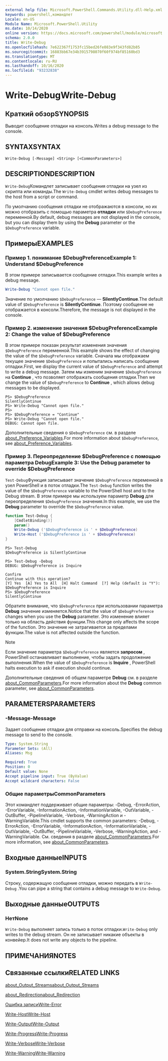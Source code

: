 ```yaml
---
external help file: Microsoft.PowerShell.Commands.Utility.dll-Help.xml
keywords: powershell,командлет
Locale: en-US
Module Name: Microsoft.PowerShell.Utility
ms.date: 10/14/2020
online version: https://docs.microsoft.com/powershell/module/microsoft.powershell.utility/write-debug?view=powershell-5.1&WT.mc_id=ps-gethelp
schema: 2.0.0
title: Write-Debug
ms.openlocfilehash: 7e622367f1753fc15bed26fe083e9f343fd82b85
ms.sourcegitcommit: 16883bb67e34b3915798070f60f974bf85160bd3
ms.translationtype: MT
ms.contentlocale: ru-RU
ms.lasthandoff: 10/16/2020
ms.locfileid: "93232838"
---
```

# <span data-ttu-id="0632f-103">Write-Debug</span><span class="sxs-lookup"><span data-stu-id="0632f-103">Write-Debug</span></span>

## <span data-ttu-id="0632f-104">Краткий обзор</span><span class="sxs-lookup"><span data-stu-id="0632f-104">SYNOPSIS</span></span>
<span data-ttu-id="0632f-105">Выводит сообщение отладки на консоль.</span><span class="sxs-lookup"><span data-stu-id="0632f-105">Writes a debug message to the console.</span></span>

## <span data-ttu-id="0632f-106">SYNTAX</span><span class="sxs-lookup"><span data-stu-id="0632f-106">SYNTAX</span></span>

```
Write-Debug [-Message] <String> [<CommonParameters>]
```

## <span data-ttu-id="0632f-107">DESCRIPTION</span><span class="sxs-lookup"><span data-stu-id="0632f-107">DESCRIPTION</span></span>

<span data-ttu-id="0632f-108">`Write-Debug`Командлет записывает сообщения отладки на узел из скрипта или команды.</span><span class="sxs-lookup"><span data-stu-id="0632f-108">The `Write-Debug` cmdlet writes debug messages to the host from a script or command.</span></span>

<span data-ttu-id="0632f-109">По умолчанию сообщения отладки не отображаются в консоли, но их можно отобразить с помощью параметра **отладки** или `$DebugPreference` переменной.</span><span class="sxs-lookup"><span data-stu-id="0632f-109">By default, debug messages are not displayed in the console, but you can display them by using the **Debug** parameter or the `$DebugPreference` variable.</span></span>

## <span data-ttu-id="0632f-110">Примеры</span><span class="sxs-lookup"><span data-stu-id="0632f-110">EXAMPLES</span></span>

### <span data-ttu-id="0632f-111">Пример 1. понимание $DebugPreference</span><span class="sxs-lookup"><span data-stu-id="0632f-111">Example 1: Understand $DebugPreference</span></span>

<span data-ttu-id="0632f-112">В этом примере записывается сообщение отладки.</span><span class="sxs-lookup"><span data-stu-id="0632f-112">This example writes a debug message.</span></span>

```powershell
Write-Debug "Cannot open file."
```

<span data-ttu-id="0632f-113">Значение по умолчанию `$DebugPreference` — **SilentlyContinue**.</span><span class="sxs-lookup"><span data-stu-id="0632f-113">The default value of `$DebugPreference` is **SilentlyContinue**.</span></span> <span data-ttu-id="0632f-114">Поэтому сообщение не отображается в консоли.</span><span class="sxs-lookup"><span data-stu-id="0632f-114">Therefore, the message is not displayed in the console.</span></span>

### <span data-ttu-id="0632f-115">Пример 2. изменение значения $DebugPreference</span><span class="sxs-lookup"><span data-stu-id="0632f-115">Example 2: Change the value of $DebugPreference</span></span>

<span data-ttu-id="0632f-116">В этом примере показан результат изменения значения `$DebugPreference` переменной.</span><span class="sxs-lookup"><span data-stu-id="0632f-116">This example shows the effect of changing the value of the `$DebugPreference` variable.</span></span> <span data-ttu-id="0632f-117">Сначала мы отображаем текущее значение `$DebugPreference` и попытались написать сообщение отладки.</span><span class="sxs-lookup"><span data-stu-id="0632f-117">First, we display the current value of `$DebugPreference` and attempt to write a debug message.</span></span> <span data-ttu-id="0632f-118">Затем мы изменим значение `$DebugPreference` на **Continue** , что позволяет отображать сообщения отладки.</span><span class="sxs-lookup"><span data-stu-id="0632f-118">Then we change the value of `$DebugPreference` to **Continue** , which allows debug messages to be displayed.</span></span>

```
PS> $DebugPreference
SilentlyContinue
PS> Write-Debug "Cannot open file."
PS>
PS> $DebugPreference = "Continue"
PS> Write-Debug "Cannot open file."
DEBUG: Cannot open file.
```

<span data-ttu-id="0632f-119">Дополнительные сведения о `$DebugPreference` см. в разделе [about_Preference_Variables](/powershell/module/Microsoft.PowerShell.Core/About/about_Preference_Variables).</span><span class="sxs-lookup"><span data-stu-id="0632f-119">For more information about `$DebugPreference`, see [about_Preference_Variables](/powershell/module/Microsoft.PowerShell.Core/About/about_Preference_Variables).</span></span>

### <span data-ttu-id="0632f-120">Пример 3. Переопределение $DebugPreference с помощью параметра Debug</span><span class="sxs-lookup"><span data-stu-id="0632f-120">Example 3: Use the Debug parameter to override $DebugPreference</span></span>

<span data-ttu-id="0632f-121">`Test-Debug`Функция записывает значение `$DebugPreference` переменной в узел PowerShell и в поток отладки.</span><span class="sxs-lookup"><span data-stu-id="0632f-121">The `Test-Debug` function writes the value of the `$DebugPreference` variable to the PowerShell host and to the Debug stream.</span></span> <span data-ttu-id="0632f-122">В этом примере мы используем параметр **Debug** для переопределения `$DebugPreference` значения.</span><span class="sxs-lookup"><span data-stu-id="0632f-122">In this example, we use the **Debug** parameter to override the `$DebugPreference` value.</span></span>

```powershell
function Test-Debug {
    [CmdletBinding()]
    param()
    Write-Debug ('$DebugPreference is ' + $DebugPreference)
    Write-Host ('$DebugPreference is ' + $DebugPreference)
}
```

```
PS> Test-Debug
$DebugPreference is SilentlyContinue

PS> Test-Debug -Debug
DEBUG: $DebugPreference is Inquire

Confirm
Continue with this operation?
[Y] Yes  [A] Yes to All  [H] Halt Command  [?] Help (default is "Y"):
$DebugPreference is Inquire
PS> $DebugPreference
SilentlyContinue
```

<span data-ttu-id="0632f-123">Обратите внимание, что `$DebugPreference` при использовании параметра **Debug** значение изменяется.</span><span class="sxs-lookup"><span data-stu-id="0632f-123">Notice that the value of `$DebugPreference` changes when you use the **Debug** parameter.</span></span> <span data-ttu-id="0632f-124">Это изменение влияет только на область действия функции.</span><span class="sxs-lookup"><span data-stu-id="0632f-124">This change only affects the scope of the function.</span></span> <span data-ttu-id="0632f-125">Это значение не затрагивается за пределами функции.</span><span class="sxs-lookup"><span data-stu-id="0632f-125">The value is not affected outside the function.</span></span>

> [!NOTE]
> <span data-ttu-id="0632f-126">Если значение параметра `$DebugPreference` является **запросом** , PowerShell останавливает выполнение, чтобы задать продолжение выполнения.</span><span class="sxs-lookup"><span data-stu-id="0632f-126">When the value of `$DebugPreference` is **Inquire** , PowerShell halts execution to ask if execution should continue.</span></span>

<span data-ttu-id="0632f-127">Дополнительные сведения об общем параметре **Debug** см. в разделе [about_CommonParameters](https://go.microsoft.com/fwlink/?LinkID=113216).</span><span class="sxs-lookup"><span data-stu-id="0632f-127">For more information about the **Debug** common parameter, see [about_CommonParameters](https://go.microsoft.com/fwlink/?LinkID=113216).</span></span>

## <span data-ttu-id="0632f-128">PARAMETERS</span><span class="sxs-lookup"><span data-stu-id="0632f-128">PARAMETERS</span></span>

### <span data-ttu-id="0632f-129">-Message</span><span class="sxs-lookup"><span data-stu-id="0632f-129">-Message</span></span>

<span data-ttu-id="0632f-130">Задает сообщение отладки для отправки на консоль.</span><span class="sxs-lookup"><span data-stu-id="0632f-130">Specifies the debug message to send to the console.</span></span>

```yaml
Type: System.String
Parameter Sets: (All)
Aliases: Msg

Required: True
Position: 0
Default value: None
Accept pipeline input: True (ByValue)
Accept wildcard characters: False
```

### <span data-ttu-id="0632f-131">Общие параметры</span><span class="sxs-lookup"><span data-stu-id="0632f-131">CommonParameters</span></span>

<span data-ttu-id="0632f-132">Этот командлет поддерживает общие параметры: -Debug, -ErrorAction, -ErrorVariable, -InformationAction, -InformationVariable, -OutVariable, -OutBuffer, -PipelineVariable, -Verbose, -WarningAction и -WarningVariable.</span><span class="sxs-lookup"><span data-stu-id="0632f-132">This cmdlet supports the common parameters: -Debug, -ErrorAction, -ErrorVariable, -InformationAction, -InformationVariable, -OutVariable, -OutBuffer, -PipelineVariable, -Verbose, -WarningAction, and -WarningVariable.</span></span> <span data-ttu-id="0632f-133">См. сведения в разделе [about_CommonParameters](https://go.microsoft.com/fwlink/?LinkID=113216).</span><span class="sxs-lookup"><span data-stu-id="0632f-133">For more information, see [about_CommonParameters](https://go.microsoft.com/fwlink/?LinkID=113216).</span></span>

## <span data-ttu-id="0632f-134">Входные данные</span><span class="sxs-lookup"><span data-stu-id="0632f-134">INPUTS</span></span>

### <span data-ttu-id="0632f-135">System.String</span><span class="sxs-lookup"><span data-stu-id="0632f-135">System.String</span></span>

<span data-ttu-id="0632f-136">Строку, содержащую сообщение отладки, можно передать в `Write-Debug` .</span><span class="sxs-lookup"><span data-stu-id="0632f-136">You can pipe a string that contains a debug message to `Write-Debug`.</span></span>

## <span data-ttu-id="0632f-137">Выходные данные</span><span class="sxs-lookup"><span data-stu-id="0632f-137">OUTPUTS</span></span>

### <span data-ttu-id="0632f-138">Нет</span><span class="sxs-lookup"><span data-stu-id="0632f-138">None</span></span>

<span data-ttu-id="0632f-139">`Write-Debug` выполняет запись только в поток отладки.</span><span class="sxs-lookup"><span data-stu-id="0632f-139">`Write-Debug` only writes to the debug stream.</span></span> <span data-ttu-id="0632f-140">Он не записывает никакие объекты в конвейер.</span><span class="sxs-lookup"><span data-stu-id="0632f-140">It does not write any objects to the pipeline.</span></span>

## <span data-ttu-id="0632f-141">ПРИМЕЧАНИЯ</span><span class="sxs-lookup"><span data-stu-id="0632f-141">NOTES</span></span>

## <span data-ttu-id="0632f-142">Связанные ссылки</span><span class="sxs-lookup"><span data-stu-id="0632f-142">RELATED LINKS</span></span>

[<span data-ttu-id="0632f-143">about_Output_Streams</span><span class="sxs-lookup"><span data-stu-id="0632f-143">about_Output_Streams</span></span>](../Microsoft.PowerShell.Core/About/about_Output_Streams.md)

[<span data-ttu-id="0632f-144">about_Redirection</span><span class="sxs-lookup"><span data-stu-id="0632f-144">about_Redirection</span></span>](../Microsoft.PowerShell.Core/About/about_Redirection.md)

[<span data-ttu-id="0632f-145">Ошибка записи</span><span class="sxs-lookup"><span data-stu-id="0632f-145">Write-Error</span></span>](Write-Error.md)

[<span data-ttu-id="0632f-146">Write-Host</span><span class="sxs-lookup"><span data-stu-id="0632f-146">Write-Host</span></span>](Write-Host.md)

[<span data-ttu-id="0632f-147">Write-Output</span><span class="sxs-lookup"><span data-stu-id="0632f-147">Write-Output</span></span>](Write-Output.md)

[<span data-ttu-id="0632f-148">Write-Progress</span><span class="sxs-lookup"><span data-stu-id="0632f-148">Write-Progress</span></span>](Write-Progress.md)

[<span data-ttu-id="0632f-149">Write-Verbose</span><span class="sxs-lookup"><span data-stu-id="0632f-149">Write-Verbose</span></span>](Write-Verbose.md)

[<span data-ttu-id="0632f-150">Write-Warning</span><span class="sxs-lookup"><span data-stu-id="0632f-150">Write-Warning</span></span>](Write-Warning.md)
